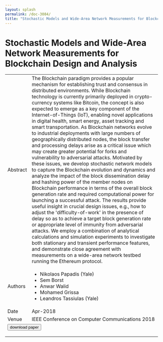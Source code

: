 ```yaml
---
layout: splash
permalink: /doc-3084/
title: "Stochastic Models and Wide-Area Network Measurements for Blockchain Design and Analysis"
---
```


# Stochastic Models and Wide-Area Network Measurements for Blockchain Design and Analysis

<table>
    <tbody>
    <tr>
        <td>Abstract</td>
        <td>The Blockchain paradigm provides a popular mechanism for establishing trust and consensus in distributed environments. While Blockchain technology is currently primarily deployed in crypto-currency systems like Bitcoin, the concept is also expected to emerge as a key component of the Internet-of-Things (IoT), enabling novel applications in digital health, smart energy, asset tracking and smart transportation. As Blockchain networks evolve to industrial deployments with large numbers of geographically distributed nodes, the block transfer and processing delays arise as a critical issue which may create greater potential for forks and vulnerability to adversarial attacks. Motivated by these issues, we develop stochastic network models to capture the Blockchain evolution and dynamics and analyze the impact of the block dissemination delay and hashing power of the member nodes on Blockchain performance in terms of the overall block generation rate and required computational power for launching a successful attack. The results provide useful insight in crucial design issues, e.g., how to adjust the 'difficulty-of-work' in the presence of delay so as to achieve a target block generation rate or appropriate level of immunity from adversarial attacks. We employ a combination of analytical calculations and simulation experiments to investigate both stationary and transient performance features, and demonstrate close agreement with measurements on a wide-area network testbed running the Ethereum protocol.</td>
    </tr>
    <tr>
        <td>Authors</td>
        <td>
            <ul>
                <li>Nikolaos Papadis (Yale)</li>
                <li>Sem Borst</li>
                <li>Anwar Walid</li>
                <li>Mohamed Grissa</li>
                <li>Leandros Tassiulas (Yale)</li>
            </ul>
        </td>
    </tr>
    <tr>
        <td>Date</td>
        <td>Apr-2018</td>
    </tr>
    <tr>
        <td>Venue</td>
        <td>IEEE Conference on Computer Communications 2018</td>
    </tr>
        <tr>
            <td colspan="2">
                <form method="get" action="https://ibm.box.com/v/doc-3084-paper">
                    <button type="submit">download paper</button>
                </form>
            </td>
        </tr>
    </tbody>
</table>
